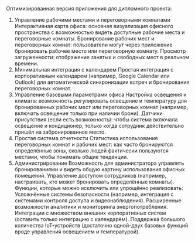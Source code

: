 Оптимизированная версия приложения для дипломного проекта:
1. Управление рабочими местами и переговорными комнатами
   Интерактивная карта офиса: основная визуализация офисного пространства с возможностью видеть доступные рабочие места и переговорные комнаты.
   Бронирование рабочих мест и переговорных комнат: пользователи могут через приложение бронировать рабочее место или переговорную комнату.
   Просмотр загруженности: отображение занятых и свободных мест в реальном времени.
2. Минимальная интеграция с календарем
   Простая интеграция с корпоративным календарем (например, Google Calendar или Outlook) для автоматической синхронизации встреч и бронирования переговорных комнат.
3. Управление базовыми параметрами офиса
   Настройка освещения и климата: возможность регулировать освещение и температуру для бронированных рабочих мест или переговорных комнат (например, включать освещение только при наличии брони).
   Датчики присутствия (если есть возможность): чтобы система включала освещение и кондиционер, только когда сотрудник действительно пришёл на забронированное место.
4. Простая система отчетности
   Статистика использования переговорных комнат и рабочих мест: как часто бронируются определённые зоны, сколько людей фактически пользуются местами, чтобы понимать общие тенденции.
5. Администрирование
   Возможность для администратора управлять бронированиями и видеть общую картину использования офисных помещений.
   Управление доступом сотрудников (например, настраивать, кто может бронировать определённые комнаты).
   Функции, которые можно исключить или упрощённо реализовать:
   Усложнённые системы безопасности (например, интеграция с системами контроля доступа и видеонаблюдения).
   Расширенные возможности аналитики и мониторинга энергопотребления.
   Интеграции с множеством внешних корпоративных систем (оставить только интеграцию с календарём).
   Поддержка большого количества IoT-устройств (достаточно одной-двух базовых функций вроде управления освещением и температурой).